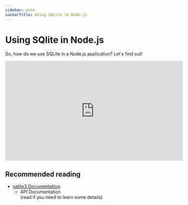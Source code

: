 ```yaml
---
sidebar: auto
navbarTitle: Using SQLite in Node.js
---
```


# Using SQlite in Node.js
So, how do we use SQLite in a Node.js application? Let's find out!

<iframe width="560" height="314" src="https://www.youtube.com/embed/65f7Fl0AEi8" frameborder="0" allow="accelerometer; autoplay; encrypted-media; gyroscope; picture-in-picture" allowfullscreen></iframe>

## Recommended reading

* [sqlite3 Documentation](https://github.com/mapbox/node-sqlite3/wiki):
    * API Documentation <br>
    (read if you need to learn some details)


